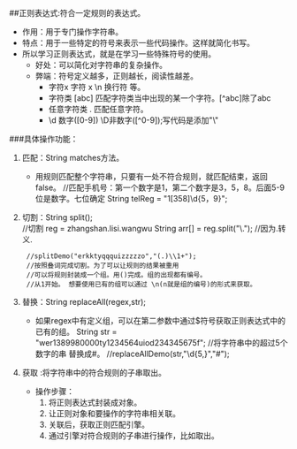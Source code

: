 
##正则表达式:符合一定规则的表达式。
- 作用：用于专门操作字符串。
- 特点：用于一些特定的符号来表示一些代码操作。这样就简化书写。
- 所以学习正则表达式，就是在学习一些特殊符号的使用。
  - 好处：可以简化对字符串的复杂操作。
  - 弊端：符号定义越多，正则越长，阅读性越差。
    - 字符x  字符 x  \n  换行符 等。
    - 字符类  [abc]  匹配字符类当中出现的某一个字符。[^abc]除了abc
    - 任意字符类 . 匹配任意字符。
    - \d 数字([0-9]) \D非数字([^0-9]);写代码是添加"\\"


###具体操作功能：

1. 匹配：String  matches方法。
   - 用规则匹配整个字符串，只要有一处不符合规则，就匹配结束，返回false。
     	//匹配手机号：第一个数字是1，第二个数字是3，5，8。后面5-9位是数字。七位确定
      	String telReg = "1[358]\\d{5，9}";

2. 切割：String split();		
   		//切割 reg = zhangshan.lisi.wangwu
   		String arr[] = reg.split("\\."); //因为\.转义.  
   	
   		//splitDemo("erkktyqqquizzzzzo","(.)\\1+");
   		//按照叠词完成切割。为了可以让规则的结果被重用
   		//可以将规则封装成一个组。用()完成。组的出现都有编号。
   		//从1开始。 想要使用已有的组可以通过 \n(n就是组的编号)的形式来获取。

3. 替换：String replaceAll(regex,str);

   - 如果regex中有定义组，可以在第二参数中通过$符号获取正则表达式中的已有的组。
     	String str = "wer1389980000ty1234564uiod234345675f";
     	//将字符串中的超过5个数字的串 替换成#。
     	//replaceAllDemo(str,"\\d{5,}","#");

4. 获取 :将字符串中的符合规则的子串取出。
   - 操作步骤：
      1. 将正则表达式封装成对象。
      2. 让正则对象和要操作的字符串相关联。
      3. 关联后，获取正则匹配引擎。
      4. 通过引擎对符合规则的子串进行操作，比如取出。